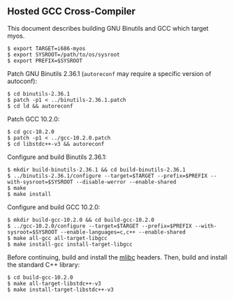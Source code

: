 ## Hosted GCC Cross-Compiler

This document describes building GNU Binutils and GCC which target myos.

    $ export TARGET=i686-myos
    $ export SYSROOT=/path/to/os/sysroot
    $ export PREFIX=$SYSROOT

Patch GNU Binutils 2.36.1 (`autoreconf` may require a specific version of
autoconf):

    $ cd binutils-2.36.1
    $ patch -p1 < ../binutils-2.36.1.patch
    $ cd ld && autoreconf

Patch GCC 10.2.0:

    $ cd gcc-10.2.0
    $ patch -p1 < ../gcc-10.2.0.patch
    $ cd libstdc++-v3 && autoreconf

Configure and build Binutils 2.36.1:

    $ mkdir build-binutils-2.36.1 && cd build-binutils-2.36.1
    $ ../binutils-2.36.1/configure --target=$TARGET --prefix=$PREFIX --with-sysroot=$SYSROOT --disable-werror --enable-shared
    $ make
    $ make install

Configure and build GCC 10.2.0:

    $ mkdir build-gcc-10.2.0 && cd build-gcc-10.2.0
    $ ../gcc-10.2.0/configure --target=$TARGET --prefix=$PREFIX --with-sysroot=$SYSROOT --enable-languages=c,c++ --enable-shared
    $ make all-gcc all-target-libgcc
    $ make install-gcc install-target-libgcc

Before continuing, build and install the [mlibc][ytret_mlibc] headers. Then,
build and install the standard C++ library:

    $ cd build-gcc-10.2.0
    $ make all-target-libstdc++-v3
    $ make install-target-libstdc++-v3

[ytret_mlibc]: https://github.com/ytret/mlibc

